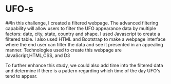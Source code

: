 # UFO-s
##In this challenge, I created a filtered webpage. The advanced filtering capability will allow users to filter the UFO appearance data by multiple factors: date, city, state, country and shape. I used Javascript to create a filtered table. I also used HTML and Bootstrap to make a webpage interface where the end user can filter the data and see it presented in an appealing manner. Technologies used to create this webpage are JavaScript,HTML,CSS, and D3


To further enhance this study, we could also add time into the filtered data and determine if there is a pattern regarding which time of the day UFO's tend to appear. 

